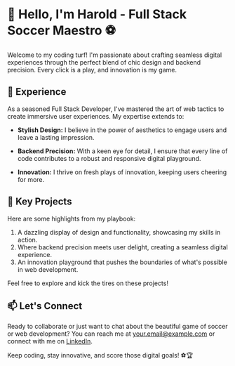 # 👋 Hello, I'm Harold - Full Stack Soccer Maestro ⚽

Welcome to my coding turf! I'm passionate about crafting seamless digital experiences through the perfect blend of chic design and backend precision. Every click is a play, and innovation is my game.

## 💼 Experience

As a seasoned Full Stack Developer, I've mastered the art of web tactics to create immersive user experiences. My expertise extends to:

- **Stylish Design:** I believe in the power of aesthetics to engage users and leave a lasting impression.
  
- **Backend Precision:** With a keen eye for detail, I ensure that every line of code contributes to a robust and responsive digital playground.

- **Innovation:** I thrive on fresh plays of innovation, keeping users cheering for more.

## 🚀 Key Projects

Here are some highlights from my playbook:

1. <!-- [Project One](link-to-project-one): --> A dazzling display of design and functionality, showcasing my skills in action.

2. <!-- [Project Two](link-to-project-two): --> Where backend precision meets user delight, creating a seamless digital experience.

3. <!-- [Project Three](link-to-project-three): --> An innovation playground that pushes the boundaries of what's possible in web development.

Feel free to explore and kick the tires on these projects!

## 📫 Let's Connect

Ready to collaborate or just want to chat about the beautiful game of soccer or web development? You can reach me at [your.email@example.com](mailto:your.email@example.com) or connect with me on [LinkedIn](https://www.linkedin.com/in/haroldzcaicedo/).

Keep coding, stay innovative, and score those digital goals! ⚽🏆
